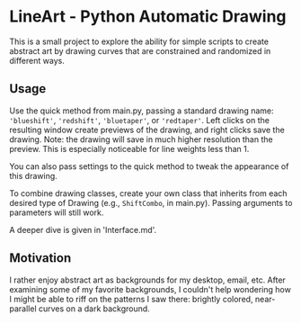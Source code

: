 LineArt - Python Automatic Drawing
==================================

This is a small project to explore the ability for simple scripts to create abstract art by drawing curves that are constrained and randomized in different ways.

Usage
-----

Use the quick method from main.py, passing a standard drawing name: `'blueshift'`, `'redshift'`, `'bluetaper'`, or `'redtaper'`. Left clicks on the resulting window create previews of the drawing, and right clicks save the drawing. Note: the drawing will save in much higher resolution than the preview. This is especially noticeable for line weights less than 1.

You can also pass settings to the quick method to tweak the appearance of this drawing.

To combine drawing classes, create your own class that inherits from each desired type of Drawing (e.g., `ShiftCombo`, in main.py). Passing arguments to parameters will still work.

A deeper dive is given in 'Interface.md'.

Motivation
----------

I rather enjoy abstract art as backgrounds for my desktop, email, etc. After examining some of my favorite backgrounds, I couldn't help wondering how I might be able to riff on the patterns I saw there: brightly colored, near-parallel curves on a dark background.